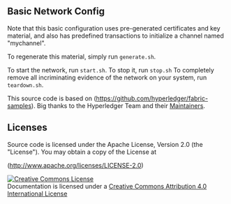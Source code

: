 ## Basic Network Config

Note that this basic configuration uses pre-generated certificates and
key material, and also has predefined transactions to initialize a 
channel named "mychannel".

To regenerate this material, simply run ``generate.sh``.

To start the network, run ``start.sh``.
To stop it, run ``stop.sh``
To completely remove all incriminating evidence of the network
on your system, run ``teardown.sh``.

This source code is based on (https://github.com/hyperledger/fabric-samples). Big thanks to the Hyperledger Team and their [Maintainers](http://hyperledger-fabric.readthedocs.io/en/latest/MAINTAINERS.html).

## Licenses 

Source code is licensed under the Apache License, Version 2.0 (the "License"). You may obtain a copy of the License at

(http://www.apache.org/licenses/LICENSE-2.0)


<a rel="license" href="http://creativecommons.org/licenses/by/4.0/"><img alt="Creative Commons License" style="border-width:0" src="https://i.creativecommons.org/l/by/4.0/88x31.png" /></a><br />Documentation is licensed under a <a rel="license" href="http://creativecommons.org/licenses/by/4.0/">Creative Commons Attribution 4.0 International License</a>

